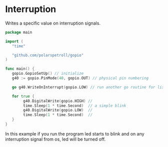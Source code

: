 # Interruption
Writes a specific value on interruption signals.

```go
package main

import (
   "time"

   "github.com/polarspetroll/gopio"
)

func main() {
   gopio.GopioSetUp() // initialize
   g40 := gopio.PinMode(40, gopio.OUT) // physical pin numbering

   go g40.WriteOnInterrupt(gopio.LOW) // run another go routine for listener

   for true {
        g40.DigitalWrite(gopio.HIGH) //
        time.Sleep(1 * time.Second)  // a simple blink
        g40.DigitalWrite(gopio.LOW)  //
        time.Sleep(1 * time.Second)  //
   }
}
```

In this example if you run the program led starts to blink and on any interruption signal from os, led will be turned off.
